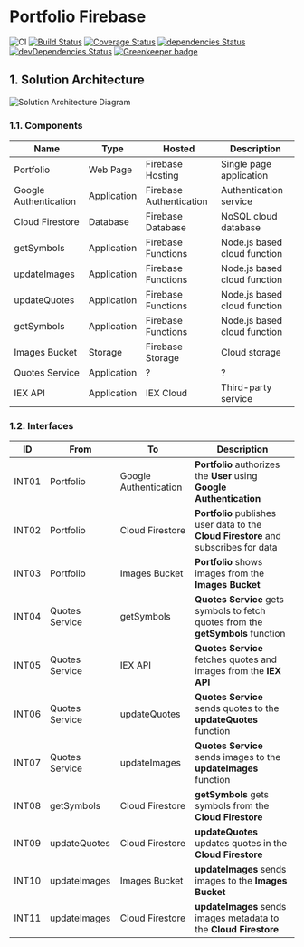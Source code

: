 # Portfolio Firebase

![CI](https://github.com/loginov-rocks/Portfolio-Firebase/workflows/CI/badge.svg)
[![Build Status](https://travis-ci.com/loginov-rocks/Portfolio-Firebase.svg?branch=master)](https://travis-ci.com/loginov-rocks/Portfolio-Firebase)
[![Coverage Status](https://coveralls.io/repos/github/loginov-rocks/Portfolio-Firebase/badge.svg?branch=master)](https://coveralls.io/github/loginov-rocks/Portfolio-Firebase?branch=master)
[![dependencies Status](https://david-dm.org/loginov-rocks/Portfolio-Firebase/status.svg)](https://david-dm.org/loginov-rocks/Portfolio-Firebase)
[![devDependencies Status](https://david-dm.org/loginov-rocks/Portfolio-Firebase/dev-status.svg)](https://david-dm.org/loginov-rocks/Portfolio-Firebase?type=dev)
[![Greenkeeper badge](https://badges.greenkeeper.io/loginov-rocks/Portfolio-Firebase.svg)](https://greenkeeper.io/)

## 1. Solution Architecture

![Solution Architecture Diagram](https://raw.githubusercontent.com/loginov-rocks/Portfolio-Firebase/master/Solution-Architecture-Diagram.png)

### 1.1. Components

| Name | Type | Hosted | Description
| --- | --- | --- | --- |
| Portfolio | Web Page | Firebase Hosting | Single page application |
| Google Authentication | Application | Firebase Authentication | Authentication service |
| Cloud Firestore | Database | Firebase Database | NoSQL cloud database |
| getSymbols | Application | Firebase Functions | Node.js based cloud function |
| updateImages | Application | Firebase Functions | Node.js based cloud function |
| updateQuotes | Application | Firebase Functions | Node.js based cloud function |
| getSymbols | Application | Firebase Functions | Node.js based cloud function |
| Images Bucket | Storage | Firebase Storage | Cloud storage |
| Quotes Service | Application | ? | ? |
| IEX API | Application | IEX Cloud | Third-party service |

### 1.2. Interfaces

| ID | From | To | Description |
| --- | --- | --- | --- |
| INT01 | Portfolio | Google Authentication | **Portfolio** authorizes the **User** using **Google Authentication** |
| INT02 | Portfolio | Cloud Firestore | **Portfolio** publishes user data to the **Cloud Firestore** and subscribes for data |
| INT03 | Portfolio | Images Bucket | **Portfolio** shows images from the **Images Bucket** |
| INT04 | Quotes Service | getSymbols | **Quotes Service** gets symbols to fetch quotes from the **getSymbols** function |
| INT05 | Quotes Service | IEX API | **Quotes Service** fetches quotes and images from the **IEX API** |
| INT06 | Quotes Service | updateQuotes | **Quotes Service** sends quotes to the **updateQuotes** function |
| INT07 | Quotes Service | updateImages | **Quotes Service** sends images to the **updateImages** function |
| INT08 | getSymbols | Cloud Firestore | **getSymbols** gets symbols from the **Cloud Firestore** |
| INT09 | updateQuotes | Cloud Firestore | **updateQuotes** updates quotes in the **Cloud Firestore** |
| INT10 | updateImages | Images Bucket | **updateImages** sends images to the **Images Bucket** |
| INT11 | updateImages | Cloud Firestore | **updateImages** sends images metadata to the **Cloud Firestore** |
